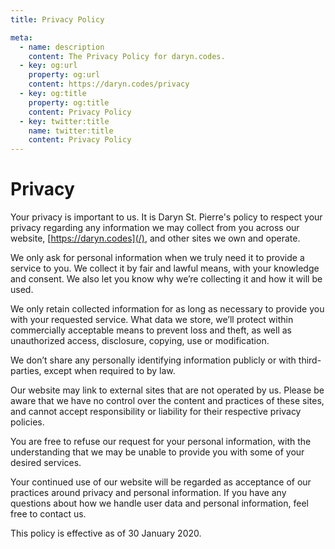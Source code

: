 ```yaml
---
title: Privacy Policy

meta:
  - name: description
    content: The Privacy Policy for daryn.codes.
  - key: og:url
    property: og:url
    content: https://daryn.codes/privacy
  - key: og:title
    property: og:title
    content: Privacy Policy
  - key: twitter:title
    name: twitter:title
    content: Privacy Policy
---
```


<h1 class="brush title" m="b-8">Privacy</h1>

Your privacy is important to us. It is Daryn St. Pierre's policy to
respect your privacy regarding any information we may collect from you
across our website, [https://daryn.codes](/), and
other sites we own and operate.

We only ask for personal information when we truly need it to provide a
service to you. We collect it by fair and lawful means, with your
knowledge and consent. We also let you know why we’re collecting it and
how it will be used.

We only retain collected information for as long as necessary to provide
you with your requested service. What data we store, we’ll protect within
commercially acceptable means to prevent loss and theft, as well as
unauthorized access, disclosure, copying, use or modification.

We don’t share any personally identifying information publicly or with
third-parties, except when required to by law.

Our website may link to external sites that are not operated by us. Please
be aware that we have no control over the content and practices of these
sites, and cannot accept responsibility or liability for their respective
privacy policies.

You are free to refuse our request for your personal information, with the
understanding that we may be unable to provide you with some of your
desired services.

Your continued use of our website will be regarded as acceptance of our
practices around privacy and personal information. If you have any
questions about how we handle user data and personal information, feel
free to contact us.

This policy is effective as of 30 January 2020.
